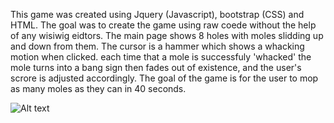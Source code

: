 This game was created using Jquery (Javascript), bootstrap (CSS) and HTML. The goal was to create the game using raw coede without the help of any wisiwig eidtors. The main page shows 8 holes with moles slidding up and down from them. The cursor is a hammer which shows a whacking motion when clicked. each time that a mole is successfuly 'whacked' the mole turns into a bang sign then fades out of existence, and the user's scrore is adjusted accordingly. The goal of the game is for the user to mop as many moles as they can in 40 seconds. 

![Alt text](relative/path/to/img.jpg?raw=true "Title")
